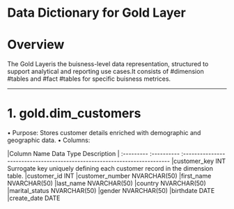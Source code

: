 # **Data Dictionary for Gold Layer**

# Overview

The Gold Layeris the buisness-level data representation, structured to support analytical and reporting use cases.It consists of #dimension 
#tables and #fact #tables for specific buisness metrices.
_________________________________________________________________________________________________________________________________________________

# 1. gold.dim_customers
  •	Purpose: Stores customer details enriched with demographic and geographic data.
  •	Columns:
  
  |Column Name	       Data Type	                                  Description
  | :---------         :----------    :-------------------------------------------------------------------------
  |customer_key        INT            Surrogate key uniquely defining each customer record in the dimension table.
  |customer_id         INT
  |customer_number     NVARCHAR(50)
  |first_name          NVARCHAR(50)
  |last_name           NVARCHAR(50)
  |country             NVARCHAR(50)
  |marital_status      NVARCHAR(50)
  |gender              NVARCHAR(50)
  |birthdate           DATE
  |create_date         DATE
